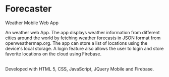 # Forecaster
Weather Mobile Web App<br/>

An weather web App. The app displays weather information from different cities around the world by fetching weather forecasts in JSON format from openweathermap.org. The app can store a list of locations using the device's local storage. A login feature also allows the user to login and store favorite locations on the cloud using Firebase.<br/><br/>

Developed with HTML 5, CSS, JavaScript, JQuery Mobile and Firebase.
